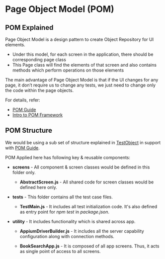 # Page Object Model (POM)

## POM Explained

Page Object Model is a design pattern to create Object Repository for UI elements.
- Under this model, for each screen in the application, there should be corresponding page class
- This Page class will find the elements of that screen and also contains methods which perform operations on those elements

The main advantage of Page Object Model is that if the UI changes for any page, it don’t require us to change any tests, we just need to change only the code within the page objects.

For details, refer:
- [POM Guide](http://www.guru99.com/page-object-model-pom-page-factory-in-selenium-ultimate-guide.html)
- [Intro to POM Framework](https://www.seleniumeasy.com/selenium-tutorials/page-object-model-framework-introduction)

## POM Structure

We would be using a sub set of structure explained in [TestObject](https://help.testobject.com/docs/guides/appium-advanced-setup/#driver-builder)
in support with [POM Guide](http://www.guru99.com/page-object-model-pom-page-factory-in-selenium-ultimate-guide.html).

POM Applied here has following key & reusable components:

- __screens__ - All component & screen classes would be defined in this folder only.

  - __AbstractScreen.js__ - All shared code for screen classes would be defined here only.

- __tests__ - This folder contains all the test case files.

  - __TestMain.js__ - It includes all test initialization code. It's also defined as entry point for _npm test_ in _package.json_.

- __utility__ - It includes functionality which is shared across app.  

  - __AppiumDriverBuilder.js__ - It includes all the server capability configuration along with connection methods.

  - __BookSearchApp.js__ - It is composed of all app screens. Thus, it acts as single point of access to all screens.
